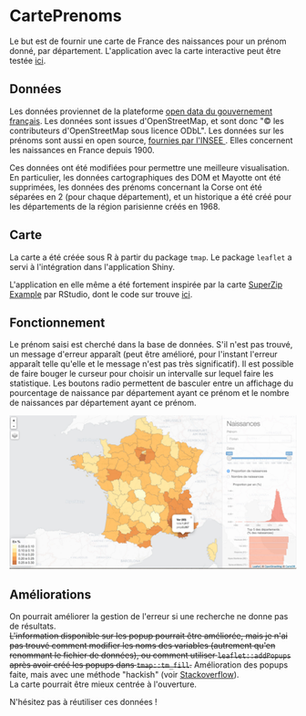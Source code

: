 # CartePrenoms

Le but est de fournir une carte de France des naissances pour un prénom donné, par département.
L'application avec la carte interactive peut être testée [ici](https://floriangd.shinyapps.io/CartePrenoms/).

## Données
Les données proviennet de la plateforme [open data du gouvernement français](https://www.data.gouv.fr/fr/datasets/contours-des-departements-francais-issus-d-openstreetmap/).
Les données sont issues d'OpenStreetMap, et sont donc "© les contributeurs d'OpenStreetMap sous licence ODbL".
Les données sur les prénoms sont aussi en open source, [fournies par l'INSEE ](http://www.data.gouv.fr/fr/datasets/fichier-des-prenoms-edition-2016/). Elles concernent les naissances en France depuis 1900.

Ces données ont été modifiées pour permettre une meilleure visualisation. En particulier, les données cartographiques des DOM et Mayotte ont été supprimées, les données des prénoms concernant la Corse ont été séparées en 2 (pour chaque département), et un historique a été créé pour les départements de la région parisienne créés en 1968.

## Carte
La carte a été créée sous R à partir du package `tmap`. Le package `leaflet` a servi à l'intégration dans l'application Shiny.

L'application en elle même a été fortement inspirée par la carte [SuperZip Example](http://shiny.rstudio.com/gallery/superzip-example.html) par RStudio, dont le code sur trouve [ici](https://github.com/rstudio/shiny-examples/tree/master/063-superzip-example).

## Fonctionnement
Le prénom saisi est cherché dans la base de données. S'il n'est pas trouvé, un message d'erreur apparaît (peut être amélioré, pour l'instant l'erreur apparaît telle qu'elle et le message n'est pas très significatif). Il est possible de faire bouger le curseur pour choisir un intervalle sur lequel faire les statistique. Les boutons radio permettent de basculer entre un affichage du pourcentage de naissance par département ayant ce prénom et le nombre de naissances par département ayant ce prénom.

![Exemple](Images/Capture.jpg)
## Améliorations
On pourrait améliorer la gestion de l'erreur si une recherche ne donne pas de résultats.  
~~L'information disponible sur les popup pourrait être améliorée, mais je n'ai pas trouvé comment modifier les noms des variables (autrement qu'en renommant le fichier de données), ou comment utiliser `leaflet::addPopups` après avoir créé les popups dans `tmap::tm_fill`.~~ Amélioration des popups faite, mais avec une méthode "hackish" (voir [Stackoverflow](http://stackoverflow.com/questions/41940403/popup-on-a-shape-using-tmap)).  
La carte pourrait être mieux centrée à l'ouverture.

N'hésitez pas à réutiliser ces données !
